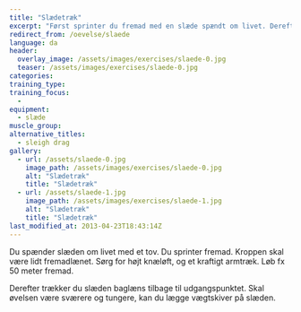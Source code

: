 ```yaml
---
title: "Slædetræk"
excerpt: "Først sprinter du fremad med en slæde spændt om livet. Derefter trækker du den baglæns tilbage til udgangspunktet."
redirect_from: /oevelse/slaede
language: da
header:
  overlay_image: /assets/images/exercises/slaede-0.jpg
  teaser: /assets/images/exercises/slaede-0.jpg
categories:
training_type: 
training_focus: 
  - 
equipment:
  - slæde
muscle_group:
alternative_titles:
  - sleigh drag
gallery:
  - url: /assets/slaede-0.jpg
    image_path: /assets/images/exercises/slaede-0.jpg
    alt: "Slædetræk"
    title: "Slædetræk"
  - url: /assets/slaede-1.jpg
    image_path: /assets/images/exercises/slaede-1.jpg
    alt: "Slædetræk"
    title: "Slædetræk"
last_modified_at: 2013-04-23T18:43:14Z
---
```


Du spænder slæden om livet med et tov. Du sprinter fremad. Kroppen skal være lidt fremadlænet. Sørg for højt knæløft, og et kraftigt armtræk. Løb fx 50 meter fremad.

Derefter trækker du slæden baglæns tilbage til udgangspunktet. Skal øvelsen være sværere og tungere, kan du lægge vægtskiver på slæden.
